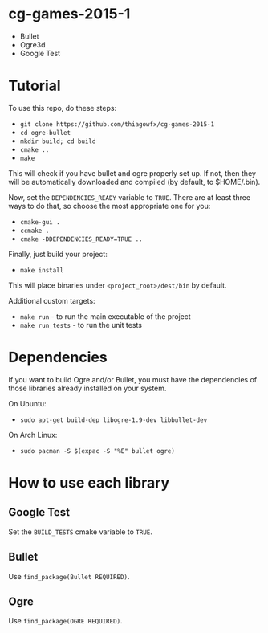 cg-games-2015-1
===============

- Bullet
- Ogre3d
- Google Test

Tutorial
========

To use this repo, do these steps:

- `git clone https://github.com/thiagowfx/cg-games-2015-1`
- `cd ogre-bullet`
- `mkdir build; cd build`
- `cmake ..`
- `make`

This will check if you have bullet and ogre properly set up.
If not, then they will be automatically downloaded and compiled (by default, to $HOME/.bin).

Now, set the `DEPENDENCIES_READY` variable to `TRUE`. There are at least three ways to do that, so choose the most appropriate one for you:

- `cmake-gui .`
- `ccmake .`
- `cmake -DDEPENDENCIES_READY=TRUE ..`

Finally, just build your project:
- `make install`

This will place binaries under `<project_root>/dest/bin` by default.

Additional custom targets:

- `make run` - to run the main executable of the project
- `make run_tests` - to run the unit tests

Dependencies
============

If you want to build Ogre and/or Bullet, you must have the dependencies of those libraries already installed on your system.

On Ubuntu:
- `sudo apt-get build-dep libogre-1.9-dev libbullet-dev`

On Arch Linux:
- `sudo pacman -S $(expac -S "%E" bullet ogre)`

How to use each library
=======================

Google Test
-----------
Set the `BUILD_TESTS` cmake variable to `TRUE`.

Bullet
------
Use `find_package(Bullet REQUIRED)`.

Ogre
----
Use `find_package(OGRE REQUIRED)`.

